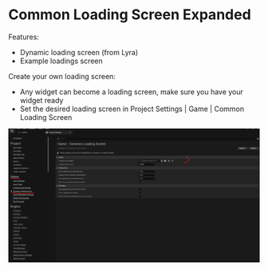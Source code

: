 # Common Loading Screen Expanded

Features:
- Dynamic loading screen (from Lyra)
- Example loadings screen

Create your own loading screen:
- Any widget can become a loading screen, make sure you have your widget ready
- Set the desired loading screen in Project Settings | Game | Common Loading Screen

![alt text](image.png)